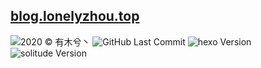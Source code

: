 ## [blog.lonelyzhou.top](blog.lonelyzhou.top)
![2020 © 有木兮丶](https://img.shields.io/badge/2020-©_有木兮丶-blue)
![GitHub Last Commit](https://img.shields.io/github/last-commit/lonely-zhou/repo?color=green)
![hexo Version](https://img.shields.io/npm/v/hexo?logo=hexo)
![solitude Version](https://img.shields.io/npm/v/hexo-theme-solitude)
